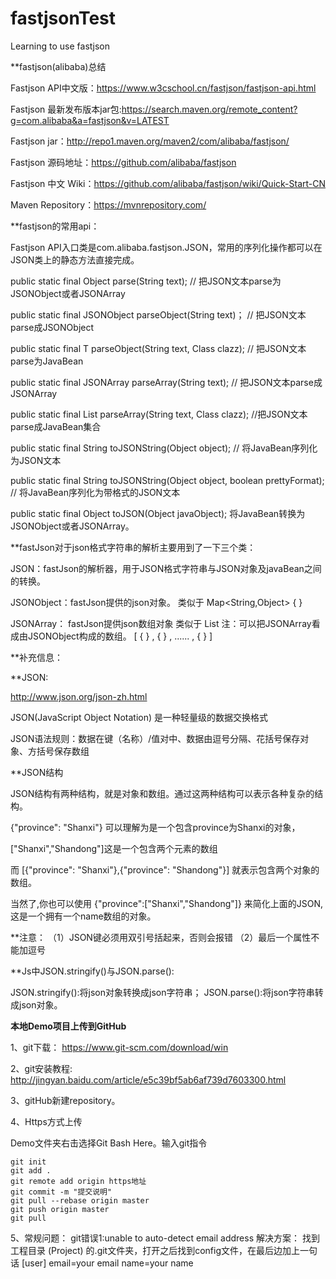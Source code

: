 # fastjsonTest
Learning to use fastjson

**fastjson(alibaba)总结

Fastjson API中文版：https://www.w3cschool.cn/fastjson/fastjson-api.html

Fastjson 最新发布版本jar包:https://search.maven.org/remote_content?g=com.alibaba&a=fastjson&v=LATEST

Fastjson jar：http://repo1.maven.org/maven2/com/alibaba/fastjson/

Fastjson 源码地址：https://github.com/alibaba/fastjson

Fastjson 中文 Wiki：https://github.com/alibaba/fastjson/wiki/Quick-Start-CN

Maven Repository：https://mvnrepository.com/


**fastjson的常用api：

Fastjson API入口类是com.alibaba.fastjson.JSON，常用的序列化操作都可以在JSON类上的静态方法直接完成。

public static final Object parse(String text); // 把JSON文本parse为JSONObject或者JSONArray 

public static final JSONObject parseObject(String text)； // 把JSON文本parse成JSONObject    

public static final <T> T parseObject(String text, Class<T> clazz); // 把JSON文本parse为JavaBean 
    
public static final JSONArray parseArray(String text); // 把JSON文本parse成JSONArray 

public static final <T> List<T> parseArray(String text, Class<T> clazz); //把JSON文本parse成JavaBean集合 
    
public static final String toJSONString(Object object); // 将JavaBean序列化为JSON文本 

public static final String toJSONString(Object object, boolean prettyFormat); // 将JavaBean序列化为带格式的JSON文本 

public static final Object toJSON(Object javaObject); 将JavaBean转换为JSONObject或者JSONArray。


**fastJson对于json格式字符串的解析主要用到了一下三个类：

JSON：fastJson的解析器，用于JSON格式字符串与JSON对象及javaBean之间的转换。

JSONObject：fastJson提供的json对象。  类似于  Map<String,Object>      {  }

JSONArray： fastJson提供json数组对象  类似于  List<Object>  注：可以把JSONArray看成由JSONObject构成的数组。  [ { } , { } , ......  , { } ] 



**补充信息：

**JSON:

http://www.json.org/json-zh.html

JSON(JavaScript Object Notation) 是一种轻量级的数据交换格式

JSON语法规则：数据在键（名称）/值对中、数据由逗号分隔、花括号保存对象、方括号保存数组

**JSON结构

JSON结构有两种结构，就是对象和数组。通过这两种结构可以表示各种复杂的结构。

{"province": "Shanxi"} 可以理解为是一个包含province为Shanxi的对象，

["Shanxi","Shandong"]这是一个包含两个元素的数组

而 [{"province": "Shanxi"},{"province": "Shandong"}] 就表示包含两个对象的数组。

当然了,你也可以使用 {"province":["Shanxi","Shandong"]} 来简化上面的JSON,这是一个拥有一个name数组的对象。

**注意：
（1）JSON键必须用双引号括起来，否则会报错
（2）最后一个属性不能加逗号


**Js中JSON.stringify()与JSON.parse():

JSON.stringify():将json对象转换成json字符串；
JSON.parse():将json字符串转成json对象。



    
**本地Demo项目上传到GitHub**

1、git下载： https://www.git-scm.com/download/win

2、git安装教程: http://jingyan.baidu.com/article/e5c39bf5ab6af739d7603300.html

3、gitHub新建repository。

4、Https方式上传

Demo文件夹右击选择Git Bash Here。输入git指令

    git init
    git add .
    git remote add origin https地址
    git commit -m "提交说明"
    git pull --rebase origin master
    git push origin master
    git pull
    
5、常规问题：
git错误1:unable to auto-detect email address
解决方案：
找到工程目录 (Project) 的.git文件夹，打开之后找到config文件，在最后边加上一句话
[user]
email=your email
name=your name
